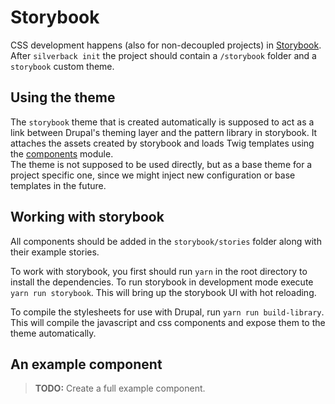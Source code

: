 # Storybook

CSS development happens (also for non-decoupled projects) in [Storybook]. After
`silverback init` the project should contain a `/storybook` folder and a 
`storybook` custom theme.

## Using the theme

The `storybook` theme that is created automatically is supposed to act as a link
between Drupal's theming layer and the pattern library in storybook. It attaches
the assets created by storybook and loads Twig templates using the [components]
module.  
The theme is not supposed to be used directly, but as a base theme for a project
specific one, since we might inject new configuration or base templates in the
future.

## Working with storybook

All components should be added in the `storybook/stories` folder along with
their example stories.

To work with storybook, you first should run `yarn` in the root directory to 
install the dependencies. To run storybook in development mode execute 
`yarn run storybook`. This will bring up the storybook UI with hot reloading.

To compile the stylesheets for use with Drupal, run `yarn run build-library`.
This will compile the javascript and css components and expose them to the theme
automatically.


## An example component

> **TODO:** Create a full example component.


[components]: https://drupal.org/project/components

[Storybook]: https://storybook.js.org/
